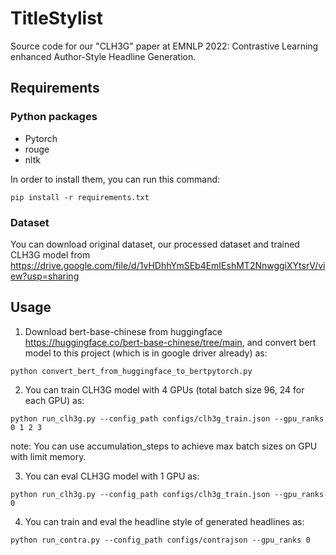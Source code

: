 # TitleStylist
Source code for our "CLH3G" paper at EMNLP 2022: Contrastive Learning enhanced Author-Style Headline Generation.

## Requirements
### Python packages
- Pytorch
- rouge
- nltk

In order to install them, you can run this command:

```
pip install -r requirements.txt
```

### Dataset
You can download original dataset, our processed dataset and trained CLH3G model from https://drive.google.com/file/d/1vHDhhYmSEb4EmIEshMT2NnwggiXYtsrV/view?usp=sharing


## Usage
1. Download bert-base-chinese from huggingface https://huggingface.co/bert-base-chinese/tree/main, and convert bert model to this project (which is in google driver already) as:
```
python convert_bert_from_huggingface_to_bertpytorch.py
```
2. You can train CLH3G model with 4 GPUs (total batch size 96, 24 for each GPU) as:
```
python run_clh3g.py --config_path configs/clh3g_train.json --gpu_ranks 0 1 2 3
```
note: You can use accumulation_steps to achieve max batch sizes on GPU with limit memory.

3. You can eval CLH3G model with 1 GPU as:
```
python run_clh3g.py --config_path configs/clh3g_train.json --gpu_ranks 0
```
4. You can train and eval the headline style of generated headlines as:
```
python run_contra.py --config_path configs/contrajson --gpu_ranks 0
```

